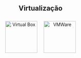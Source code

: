 <div align="center">
  <h2>Virtualização</h2>

  <div style="text-align: center; display: flex; justify-content: center; align-items: center;">
    <a href="https://www.virtualbox.org" style="margin: 10px; text-decoration: none;">
      <img alt="Virtual Box" height="100" width="100" src="https://www.vectorlogo.zone/logos/virtualbox/virtualbox-icon.svg" />
    </a>
    <a href="https://www.vmware.com" style="margin: 10px; text-decoration: none;">
      <img alt="VMWare" height="100" width="100" src="https://vectorwiki.com/images/WP5h6__vmware.svg" />
    </a>
  </div>
</div>
